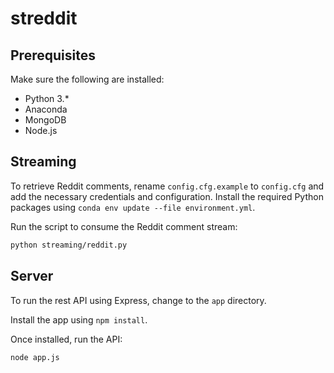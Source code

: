 # streddit

## Prerequisites

Make sure the following are installed:
* Python 3.*
* Anaconda
* MongoDB
* Node.js

## Streaming

To retrieve Reddit comments, rename `config.cfg.example` to `config.cfg` and add the
necessary credentials and configuration. Install the required Python packages using
`conda env update --file environment.yml`.

Run the script to consume the Reddit comment stream:

```sh
python streaming/reddit.py
```

## Server

To run the rest API using Express, change to the `app` directory.

Install the app using `npm install`.

Once installed, run the API:

```sh
node app.js
```
